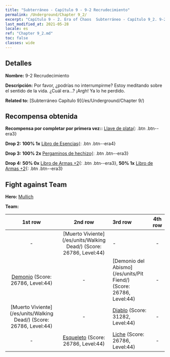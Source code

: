 ```yaml
---
title: "Subterráneo - Capítulo 9 - 9-2 Recrudecimiento"
permalink: /Underground/Chapter 9_2/
excerpt: "Capítulo 9 - 2. Era of Chaos  Subterráneo - Capítulo 9_2. 9-2 Recrudecimiento"
last_modified_at: 2021-05-28
locale: es
ref: "Chapter 9_2.md"
toc: false
classes: wide
---
```


## Detalles

 **Nombre:** 9-2 Recrudecimiento

 **Descripción:** Por favor, ¿podrías no interrumpirme? Estoy meditando sobre el sentido de la vida. ¿Cuál era...? ¡Argh! Ya lo he perdido.

 **Related to:** [Subterráneo Capítulo 9](/es/Underground/Chapter 9/)

## Recompensa obtenida

 **Recompensa por completar por primera vez::** [Llave de plata](/ItemsES/con_693/){: .btn .btn--era3}

 **Drop 2:** **100% 1x** [Libro de Esencias](/ItemsES/mat_39/){: .btn .btn--era4}

 **Drop 3:** **100% 2x** [Pergaminos de hechizo](/ItemsES/con_694/){: .btn .btn--era3}

 **Drop 4:** **50% 0x** [Libro de Armas +2](/ItemsES/mat_32/){: .btn .btn--era3}, **50% 1x** [Libro de Armas +2](/ItemsES/mat_32/){: .btn .btn--era3}


## Fight against Team
 **Hero:** [Mullich](/es/heroes/Mullich/)

 **Team:**


  | 1st row | 2nd row | 3rd row | 4th row |
  |:----:|:----:|:----|:----:|
  | - | [Muerto Viviente](/es/units/Walking Dead/) (Score: 26786, Level:44)  | - | - |
  | [Demonio](/es/units/Demon/) (Score: 26786, Level:44)  | - | [Demonio del Abismo](/es/units/Pit Fiend/) (Score: 26786, Level:44)  | - |
  | [Muerto Viviente](/es/units/Walking Dead/) (Score: 26786, Level:44)  | - | [Diablo](/es/units/Devil/) (Score: 31282, Level:44)  | - |
  | - | [Esqueleto](/es/units/Skeleton/) (Score: 26786, Level:44)  | [Liche](/es/units/Lich/) (Score: 26786, Level:44)  | - |


